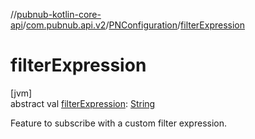 //[pubnub-kotlin-core-api](../../../index.md)/[com.pubnub.api.v2](../index.md)/[PNConfiguration](index.md)/[filterExpression](filter-expression.md)

# filterExpression

[jvm]\
abstract val [filterExpression](filter-expression.md): [String](https://kotlinlang.org/api/core/kotlin-stdlib/kotlin/-string/index.html)

Feature to subscribe with a custom filter expression.
